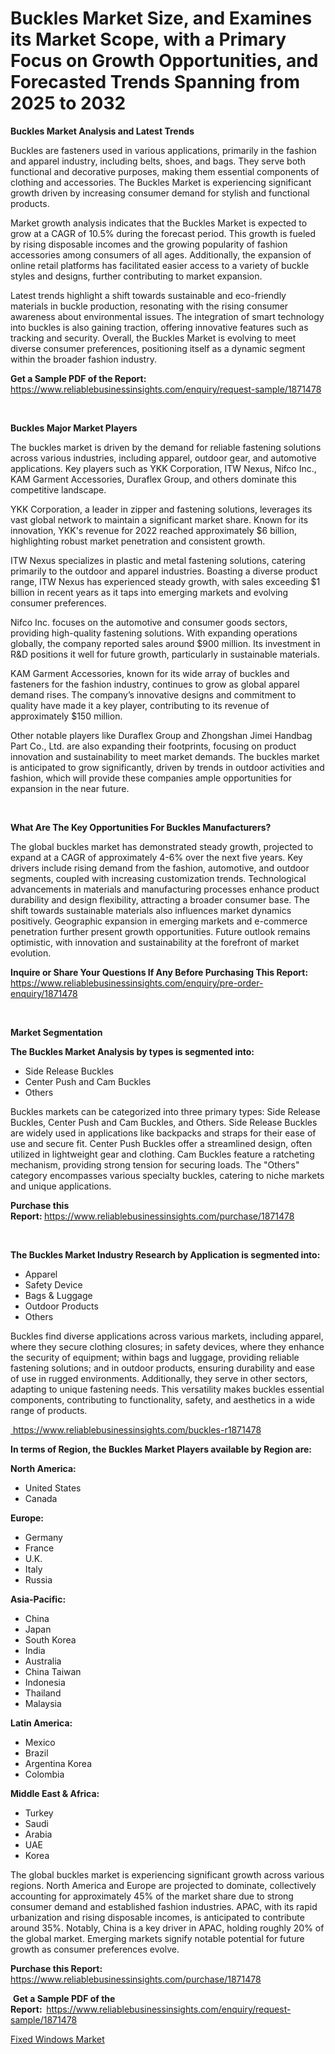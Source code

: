 <p><h1>Buckles Market Size, and Examines its Market Scope, with a Primary Focus on Growth Opportunities, and Forecasted Trends Spanning from 2025 to 2032</h1></p><p><strong>Buckles Market Analysis and Latest Trends</strong></p>
<p><p>Buckles are fasteners used in various applications, primarily in the fashion and apparel industry, including belts, shoes, and bags. They serve both functional and decorative purposes, making them essential components of clothing and accessories. The Buckles Market is experiencing significant growth driven by increasing consumer demand for stylish and functional products.</p><p>Market growth analysis indicates that the Buckles Market is expected to grow at a CAGR of 10.5% during the forecast period. This growth is fueled by rising disposable incomes and the growing popularity of fashion accessories among consumers of all ages. Additionally, the expansion of online retail platforms has facilitated easier access to a variety of buckle styles and designs, further contributing to market expansion.</p><p>Latest trends highlight a shift towards sustainable and eco-friendly materials in buckle production, resonating with the rising consumer awareness about environmental issues. The integration of smart technology into buckles is also gaining traction, offering innovative features such as tracking and security. Overall, the Buckles Market is evolving to meet diverse consumer preferences, positioning itself as a dynamic segment within the broader fashion industry.</p></p>
<p><strong>Get a Sample PDF of the Report:&nbsp;</strong> <a href="https://www.reliablebusinessinsights.com/enquiry/request-sample/1871478?utm_campaign=2099&utm_medium=2&utm_source=Github&utm_content=ia&utm_term=09022025&utm_id=buckles">https://www.reliablebusinessinsights.com/enquiry/request-sample/1871478</a></p>
<p>&nbsp;</p>
<p><strong>Buckles Major Market Players</strong></p>
<p><p>The buckles market is driven by the demand for reliable fastening solutions across various industries, including apparel, outdoor gear, and automotive applications. Key players such as YKK Corporation, ITW Nexus, Nifco Inc., KAM Garment Accessories, Duraflex Group, and others dominate this competitive landscape.</p><p>YKK Corporation, a leader in zipper and fastening solutions, leverages its vast global network to maintain a significant market share. Known for its innovation, YKK's revenue for 2022 reached approximately $6 billion, highlighting robust market penetration and consistent growth.</p><p>ITW Nexus specializes in plastic and metal fastening solutions, catering primarily to the outdoor and apparel industries. Boasting a diverse product range, ITW Nexus has experienced steady growth, with sales exceeding $1 billion in recent years as it taps into emerging markets and evolving consumer preferences.</p><p>Nifco Inc. focuses on the automotive and consumer goods sectors, providing high-quality fastening solutions. With expanding operations globally, the company reported sales around $900 million. Its investment in R&D positions it well for future growth, particularly in sustainable materials.</p><p>KAM Garment Accessories, known for its wide array of buckles and fasteners for the fashion industry, continues to grow as global apparel demand rises. The company’s innovative designs and commitment to quality have made it a key player, contributing to its revenue of approximately $150 million.</p><p>Other notable players like Duraflex Group and Zhongshan Jimei Handbag Part Co., Ltd. are also expanding their footprints, focusing on product innovation and sustainability to meet market demands. The buckles market is anticipated to grow significantly, driven by trends in outdoor activities and fashion, which will provide these companies ample opportunities for expansion in the near future.</p></p>
<p>&nbsp;</p>
<p><strong>What Are The Key Opportunities For Buckles Manufacturers?</strong></p>
<p><p>The global buckles market has demonstrated steady growth, projected to expand at a CAGR of approximately 4-6% over the next five years. Key drivers include rising demand from the fashion, automotive, and outdoor segments, coupled with increasing customization trends. Technological advancements in materials and manufacturing processes enhance product durability and design flexibility, attracting a broader consumer base. The shift towards sustainable materials also influences market dynamics positively. Geographic expansion in emerging markets and e-commerce penetration further present growth opportunities. Future outlook remains optimistic, with innovation and sustainability at the forefront of market evolution.</p></p>
<p><strong>Inquire or Share Your Questions If Any Before Purchasing This Report:</strong> <a href="https://www.reliablebusinessinsights.com/enquiry/pre-order-enquiry/1871478?utm_campaign=2099&utm_medium=2&utm_source=Github&utm_content=ia&utm_term=09022025&utm_id=buckles">https://www.reliablebusinessinsights.com/enquiry/pre-order-enquiry/1871478</a></p>
<p>&nbsp;</p>
<p><strong>Market Segmentation</strong></p>
<p><strong>The Buckles Market Analysis by types is segmented into:</strong></p>
<p><ul><li>Side Release Buckles</li><li>Center Push and Cam Buckles</li><li>Others</li></ul></p>
<p><p>Buckles markets can be categorized into three primary types: Side Release Buckles, Center Push and Cam Buckles, and Others. Side Release Buckles are widely used in applications like backpacks and straps for their ease of use and secure fit. Center Push Buckles offer a streamlined design, often utilized in lightweight gear and clothing. Cam Buckles feature a ratcheting mechanism, providing strong tension for securing loads. The "Others" category encompasses various specialty buckles, catering to niche markets and unique applications.</p></p>
<p><strong>Purchase this Report:&nbsp;</strong><a href="https://www.reliablebusinessinsights.com/purchase/1871478?utm_campaign=2099&utm_medium=2&utm_source=Github&utm_content=ia&utm_term=09022025&utm_id=buckles">https://www.reliablebusinessinsights.com/purchase/1871478</a></p>
<p>&nbsp;</p>
<p><strong>The Buckles Market Industry Research by Application is segmented into:</strong></p>
<p><ul><li>Apparel</li><li>Safety Device</li><li>Bags & Luggage</li><li>Outdoor Products</li><li>Others</li></ul></p>
<p><p>Buckles find diverse applications across various markets, including apparel, where they secure clothing closures; in safety devices, where they enhance the security of equipment; within bags and luggage, providing reliable fastening solutions; and in outdoor products, ensuring durability and ease of use in rugged environments. Additionally, they serve in other sectors, adapting to unique fastening needs. This versatility makes buckles essential components, contributing to functionality, safety, and aesthetics in a wide range of products.</p></p>
<p><a href="https://www.reliablebusinessinsights.com/buckles-r1871478?utm_campaign=2099&utm_medium=2&utm_source=Github&utm_content=ia&utm_term=09022025&utm_id=buckles">&nbsp;https://www.reliablebusinessinsights.com/buckles-r1871478</a></p>
<p><strong>In terms of Region, the Buckles Market Players available by Region are:</strong></p>
<p>
    <p> <strong> North America: </strong>
        <ul>
            <li>United States</li>
            <li>Canada</li>
        </ul>
        </p> 
    <p> <strong> Europe: </strong>
        <ul>
            <li>Germany</li>
            <li>France</li>
            <li>U.K.</li>
            <li>Italy</li>
            <li>Russia</li>
        </ul>
        </p> 
    <p> <strong> Asia-Pacific: </strong>
        <ul>
            <li>China</li>
            <li>Japan</li>
            <li>South Korea</li>
            <li>India</li>
            <li>Australia</li>
            <li>China Taiwan</li>
            <li>Indonesia</li>
            <li>Thailand</li>
            <li>Malaysia</li>
        </ul>
        </p> 
    <p> <strong> Latin America: </strong>
        <ul>
            <li>Mexico</li>
            <li>Brazil</li>
            <li>Argentina Korea</li>
            <li>Colombia</li>
        </ul>
        </p> 
    <p> <strong> Middle East & Africa: </strong>
        <ul>
            <li>Turkey</li>
            <li>Saudi</li>
            <li>Arabia</li>
            <li>UAE</li>
            <li>Korea</li>
        </ul>
    </p>
    </p>
<p><p>The global buckles market is experiencing significant growth across various regions. North America and Europe are projected to dominate, collectively accounting for approximately 45% of the market share due to strong consumer demand and established fashion industries. APAC, with its rapid urbanization and rising disposable incomes, is anticipated to contribute around 35%. Notably, China is a key driver in APAC, holding roughly 20% of the global market. Emerging markets signify notable potential for future growth as consumer preferences evolve.</p></p>
<p><strong>Purchase this Report: </strong><a href="https://www.reliablebusinessinsights.com/purchase/1871478?utm_campaign=2099&utm_medium=2&utm_source=Github&utm_content=ia&utm_term=09022025&utm_id=buckles">https://www.reliablebusinessinsights.com/purchase/1871478</a></p>
<p>&nbsp;<strong>Get a Sample PDF of the Report:&nbsp;&nbsp;</strong><a href="https://www.reliablebusinessinsights.com/enquiry/request-sample/1871478?utm_campaign=2099&utm_medium=2&utm_source=Github&utm_content=ia&utm_term=09022025&utm_id=buckles">https://www.reliablebusinessinsights.com/enquiry/request-sample/1871478</a></p>
<p><strong></strong></p>
<p><p><a href="https://github.com/NargisHussain432/Market-Research-Report-List-1/blob/main/fixed-windows-market.md?utm_campaign=2099&utm_medium=2&utm_source=Github&utm_content=ia&utm_term=09022025&utm_id=buckles">Fixed Windows Market</a></p></p>